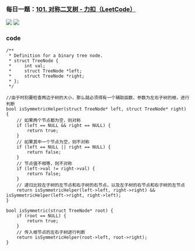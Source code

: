 ### 每日一题：[101. 对称二叉树 - 力扣（LeetCode）](https://leetcode.cn/problems/symmetric-tree/description/)

![](https://younglion.oss-cn-beijing.aliyuncs.com/%E5%B1%8F%E5%B9%95%E6%88%AA%E5%9B%BE%202024-04-19%20152830.png)
![](https://younglion.oss-cn-beijing.aliyuncs.com/%E5%B1%8F%E5%B9%95%E6%88%AA%E5%9B%BE%202024-04-19%20152821.png)

### code

```
/**
 * Definition for a binary tree node.
 * struct TreeNode {
 *     int val;
 *     struct TreeNode *left;
 *     struct TreeNode *right;
 * };
 */

//由于时刻要检查两边子树的大小，那么就必须得有一个辅助函数，参数为左右子树的根，进行判断
bool isSymmetricHelper(struct TreeNode* left, struct TreeNode* right) {
    // 如果两个节点都为空，则对称
    if (left == NULL && right == NULL) {
        return true;
    }
    // 如果其中一个节点为空，则不对称
    if (left == NULL || right == NULL) {
        return false;
    }
    // 节点值不相等，则不对称
    if (left->val != right->val) {
        return false;
    }
    // 递归比较左子树的左节点和右子树的右节点，以及左子树的右节点和右子树的左节点
    return isSymmetricHelper(left->left, right->right) && isSymmetricHelper(left->right, right->left);
}

bool isSymmetric(struct TreeNode* root) {
    if (root == NULL) {
        return true;
    }
    // 传入根节点的左右子树进行判断
    return isSymmetricHelper(root->left, root->right);
}
```

